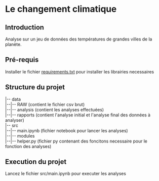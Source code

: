 
# Le changement climatique   

## Introduction  
Analyse sur un jeu de données des températures de grandes villes de la planète.  

## Pré-requis  
Installer le fichier [requirements.txt](https://github.com/IssamBouzidi/climatologie/blob/main/requirements.txt) pour installer les librairies necessaires  

## Structure du projet  
|-- data  
|--|-- RAW (contient le fichier csv brut)  
|--|-- analysis (contient les analyses effectuées)  
|--|-- rapports (contient l'analyse initial et l'analyse final des données à analyser)  
|-- src  
|--|-- main.ipynb (fichier notebook pour lancer les analyses)  
|--|-- modules  
|--|-- helper.py (fichier py contenant des foncitons necessaire pour le fonction des analyses)  

## Execution du projet  
Lancez le fichier src/main.ipynb pour executer les analyses
